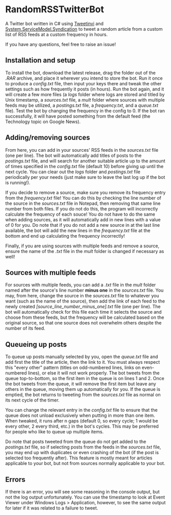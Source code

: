 # RandomRSSTwitterBot
A Twitter bot written in C# using [Tweetinvi](https://github.com/linvi/tweetinvi) and [System.ServiceModel.Syndication](https://www.nuget.org/packages/System.ServiceModel.Syndication/) to tweet a random article from a custom list of RSS feeds at a custom frequency in hours.

If you have any questions, feel free to raise an issue!

## Installation and setup
To install the bot, download the latest release, drag the folder out of the *.RAR* archive, and place it wherever you intend to store the bot. Run it once to produce a *config.txt* file, then input your keys there and tweak the other settings such as how frequently it posts (in hours). Run the bot again, and it will create a few more files (a *logs* folder where logs are stored and titled by Unix timestamp, a *sources.txt* file, a *mult* folder where sources with multiple feeds may be utilized, a *postings.txt* file, a *frequency.txt*, and a *queue.txt* file). Test the bot by changing the frequency in the config to 0. If the bot ran successfully, it will have posted something from the default feed (the Technology topic on Google News).

## Adding/removing sources
From here, you can add in your sources' RSS feeds in the *sources.txt* file (one per line). The bot will automatically add titles of posts to the *postings.txt* file, and will search for another suitable article up to the amount of times specified in the *config.txt* file (default 10) before giving up until the next cycle. You can clear out the *logs* folder and *postings.txt* file periodically per your needs (just make sure to leave the last log up if the bot is running!).

If you decide to remove a source, make sure you remove its frequency entry from the *frequency.txt* file! You can do this by checking the line number of the source in the *sources.txt* file in Notepad, then removing that same line number from both files. If you do not do this, the program will incorrectly calculate the frequency of each souce! You do not have to do the same when adding sources, as it will automatically add in new lines with a value of 0 for you. Do note that if you do not add a new source in at the last line available, the bot will add the new lines in the *frequency.txt* file at the bottom and end up calculating the frequency incorrectly!

Finally, if you are using sources with multiple feeds and remove a source, ensure the name of the *.txt* file in the *mult* folder is changed if necessary as well!

## Sources with multiple feeds
For sources with multiple feeds, you can add a *.txt* file in the *mult* folder named after the source's line number **minus one** in the *sources.txt* file. You may, from here, change the source in the *sources.txt* file to whatever you want (such as the name of the source), then add the link of each feed to the newly created *[source_line_number_minus_one].txt* file (one per line). The bot will automatically check for this file each time it selects the source and choose from these feeds, but the frequency will be calculated based on the original source, so that one source does not overwhelm others despite the number of its feed.

## Queueing up posts
To queue up posts manually selected by you, open the *queue.txt* file and add first the title of the article, then the link to it. You must always respect this "every other" pattern (titles on odd-numbered lines, links on even-numbered lines), or else it will not work properly. The bot tweets from the queue top-to-bottom, so the first item in the queue is on lines 1 and 2. Once the bot tweets from the queue, it will remove the first item but leave any others in the queue, moving them up automatically for you. If the queue is emptied, the bot returns to tweeting from the *sources.txt* file as normal on its next cycle of the timer.

You can change the relevant entry in the *config.txt* file to ensure that the queue does not unload exclusively when putting in more than one item. When tweaked, it runs after n gaps (default 0, so every cycle; 1 would be every other, 2 every third, etc.) in the bot's cycles. This may be preferred for people who like to queue up multiple items.

Do note that posts tweeted from the queue do not get added to the *postings.txt* file, so if selecting posts from the feeds in the *sources.txt* file, you may end up with duplicates or even crashing of the bot (if the post is selected too frequently after). This feature is mostly meant for articles applicable to your bot, but not from sources normally applicable to your bot.

## Errors
If there is an error, you will see some reasoning in the console output, but not the log output unfortunately. You can use the timestamp to look at Event Viewer under Windows Logs > Application, however, to see the same output for later if it was related to a failure to tweet.
